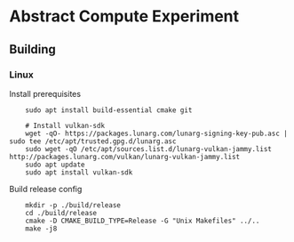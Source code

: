 Abstract Compute Experiment
===========================

Building
--------

### Linux

Install prerequisites

```
    sudo apt install build-essential cmake git

    # Install vulkan-sdk
    wget -qO- https://packages.lunarg.com/lunarg-signing-key-pub.asc | sudo tee /etc/apt/trusted.gpg.d/lunarg.asc
    sudo wget -qO /etc/apt/sources.list.d/lunarg-vulkan-jammy.list http://packages.lunarg.com/vulkan/lunarg-vulkan-jammy.list
    sudo apt update
    sudo apt install vulkan-sdk

```

Build release config

```
    mkdir -p ./build/release
    cd ./build/release
    cmake -D CMAKE_BUILD_TYPE=Release -G "Unix Makefiles" ../..
    make -j8
```

